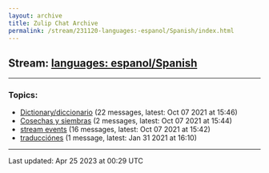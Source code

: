 ```yaml
---
layout: archive
title: Zulip Chat Archive
permalink: /stream/231120-languages:-espanol/Spanish/index.html
---
```


## Stream: [languages: espanol/Spanish](https://mattecapu.github.io/ct-zulip-archive/stream/231120-languages:-espanol/Spanish/index.html)
---

### Topics:

* [Dictionary/diccionario](topic/topic_Dictionary.2Fdiccionario.html) (22 messages, latest: Oct 07 2021 at 15:46)
* [Cosechas y siembras](topic/topic_Cosechas.20y.20siembras.html) (2 messages, latest: Oct 07 2021 at 15:44)
* [stream events](topic/topic_stream.20events.html) (16 messages, latest: Oct 07 2021 at 15:42)
* [traducciónes](topic/topic_traducci.C3.B3nes.html) (1 message, latest: Jan 31 2021 at 16:10)

<hr><p>Last updated: Apr 25 2023 at 00:29 UTC</p>